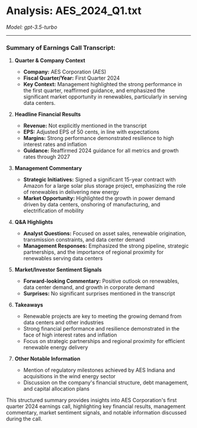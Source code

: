 # Analysis: AES_2024_Q1.txt

*Model: gpt-3.5-turbo*

---

### Summary of Earnings Call Transcript:

1. **Quarter & Company Context**
   - **Company:** AES Corporation (AES)
   - **Fiscal Quarter/Year:** First Quarter 2024
   - **Key Context:** Management highlighted the strong performance in the first quarter, reaffirmed guidance, and emphasized the significant market opportunity in renewables, particularly in serving data centers.

2. **Headline Financial Results**
   - **Revenue:** Not explicitly mentioned in the transcript
   - **EPS:** Adjusted EPS of 50 cents, in line with expectations
   - **Margins:** Strong performance demonstrated resilience to high interest rates and inflation
   - **Guidance:** Reaffirmed 2024 guidance for all metrics and growth rates through 2027

3. **Management Commentary**
   - **Strategic Initiatives:** Signed a significant 15-year contract with Amazon for a large solar plus storage project, emphasizing the role of renewables in delivering new energy
   - **Market Opportunity:** Highlighted the growth in power demand driven by data centers, onshoring of manufacturing, and electrification of mobility

4. **Q&A Highlights**
   - **Analyst Questions:** Focused on asset sales, renewable origination, transmission constraints, and data center demand
   - **Management Responses:** Emphasized the strong pipeline, strategic partnerships, and the importance of regional proximity for renewables serving data centers

5. **Market/Investor Sentiment Signals**
   - **Forward-looking Commentary:** Positive outlook on renewables, data center demand, and growth in corporate demand
   - **Surprises:** No significant surprises mentioned in the transcript

6. **Takeaways**
   - Renewable projects are key to meeting the growing demand from data centers and other industries
   - Strong financial performance and resilience demonstrated in the face of high interest rates and inflation
   - Focus on strategic partnerships and regional proximity for efficient renewable energy delivery

7. **Other Notable Information**
   - Mention of regulatory milestones achieved by AES Indiana and acquisitions in the wind energy sector
   - Discussion on the company's financial structure, debt management, and capital allocation plans

This structured summary provides insights into AES Corporation's first quarter 2024 earnings call, highlighting key financial results, management commentary, market sentiment signals, and notable information discussed during the call.
